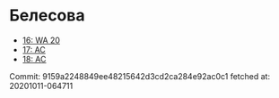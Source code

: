 # Белесова
- [16: WA 20](16.md)
- [17: AC](17.md)
- [18: AC](18.md)

Commit: 9159a2248849ee48215642d3cd2ca284e92ac0c1
 fetched at: 20201011-064711
